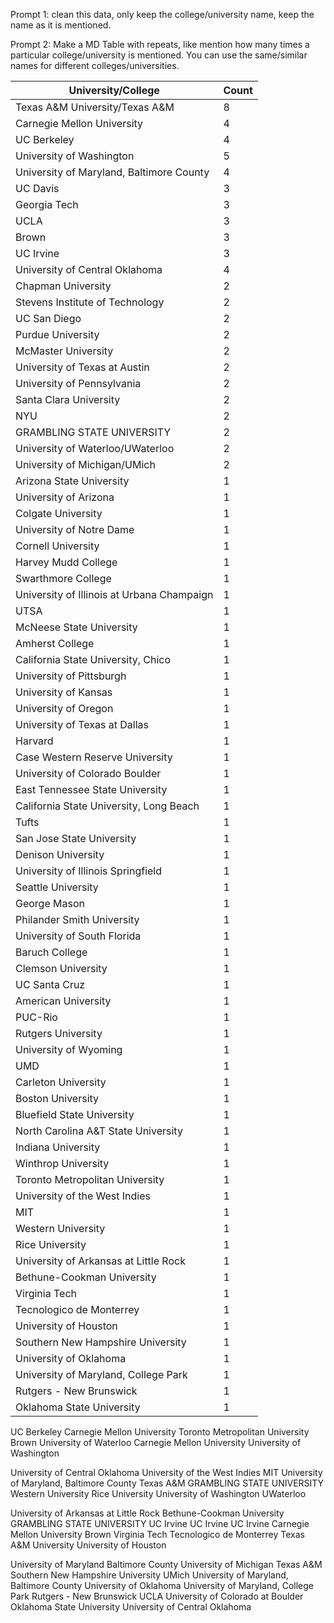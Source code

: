 Prompt 1: clean this data, only keep the college/university name, keep the name as it is mentioned.

Prompt 2: Make a MD Table with repeats, like mention how many times a particular college/university is mentioned. You can use the same/similar names for different colleges/universities. 

| University/College                          | Count |
|---------------------------------------------|-------|
| Texas A&M University/Texas A&M              | 8     |
| Carnegie Mellon University                  | 4     |
| UC Berkeley                                 | 4     |
| University of Washington                    | 5     |
| University of Maryland, Baltimore County    | 4     |
| UC Davis                                    | 3     |
| Georgia Tech                                | 3     |
| UCLA                                        | 3     |
| Brown                                       | 3     |
| UC Irvine                                   | 3     |
| University of Central Oklahoma              | 4     |
| Chapman University                          | 2     |
| Stevens Institute of Technology             | 2     |
| UC San Diego                                | 2     |
| Purdue University                           | 2     |
| McMaster University                         | 2     |
| University of Texas at Austin               | 2     |
| University of Pennsylvania                  | 2     |
| Santa Clara University                      | 2     |
| NYU                                         | 2     |
| GRAMBLING STATE UNIVERSITY                  | 2     |
| University of Waterloo/UWaterloo            | 2     |
| University of Michigan/UMich                | 2     |
| Arizona State University                    | 1     |
| University of Arizona                       | 1     |
| Colgate University                          | 1     |
| University of Notre Dame                    | 1     |
| Cornell University                          | 1     |
| Harvey Mudd College                         | 1     |
| Swarthmore College                          | 1     |
| University of Illinois at Urbana Champaign  | 1     |
| UTSA                                        | 1     |
| McNeese State University                    | 1     |
| Amherst College                             | 1     |
| California State University, Chico          | 1     |
| University of Pittsburgh                    | 1     |
| University of Kansas                        | 1     |
| University of Oregon                        | 1     |
| University of Texas at Dallas               | 1     |
| Harvard                                     | 1     |
| Case Western Reserve University             | 1     |
| University of Colorado Boulder              | 1     |
| East Tennessee State University             | 1     |
| California State University, Long Beach     | 1     |
| Tufts                                       | 1     |
| San Jose State University                   | 1     |
| Denison University                          | 1     |
| University of Illinois Springfield          | 1     |
| Seattle University                          | 1     |
| George Mason                                | 1     |
| Philander Smith University                  | 1     |
| University of South Florida                 | 1     |
| Baruch College                              | 1     |
| Clemson University                          | 1     |
| UC Santa Cruz                               | 1     |
| American University                         | 1     |
| PUC-Rio                                     | 1     |
| Rutgers University                          | 1     |
| University of Wyoming                       | 1     |
| UMD                                         | 1     |
| Carleton University                         | 1     |
| Boston University                           | 1     |
| Bluefield State University                  | 1     |
| North Carolina A&T State University         | 1     |
| Indiana University                          | 1     |
| Winthrop University                         | 1     |
| Toronto Metropolitan University             | 1     |
| University of the West Indies               | 1     |
| MIT                                         | 1     |
| Western University                          | 1     |
| Rice University                             | 1     |
| University of Arkansas at Little Rock       | 1     |
| Bethune-Cookman University                  | 1     |
| Virginia Tech                               | 1     |
| Tecnologico de Monterrey                    | 1     |
| University of Houston                       | 1     |
| Southern New Hampshire University           | 1     |
| University of Oklahoma                      | 1     |
| University of Maryland, College Park        | 1     |
| Rutgers - New Brunswick                     | 1     |
| Oklahoma State University                   | 1     |



UC Berkeley
Carnegie Mellon University
Toronto Metropolitan University
Brown
University of Waterloo
Carnegie Mellon University
University of Washington
 

University of Central Oklahoma
University of the West Indies
MIT
University of Maryland, Baltimore County
Texas A&M
GRAMBLING STATE UNIVERSITY
Western University
Rice University
University of Washington
UWaterloo
 
University of Arkansas at Little Rock
Bethune-Cookman University
GRAMBLING STATE UNIVERSITY
UC Irvine
UC Irvine
UC Irvine
Carnegie Mellon University
Brown
Virginia Tech
Tecnologico de Monterrey
Texas A&M University
University of Houston

University of Maryland Baltimore County
University of Michigan
Texas A&M
Southern New Hampshire University
UMich
University of Maryland, Baltimore County
University of Oklahoma
University of Maryland, College Park
Rutgers - New Brunswick
UCLA
University of Colorado at Boulder
Oklahoma State University
University of Central Oklahoma
